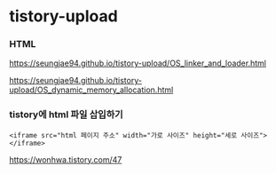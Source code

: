 # tistory-upload

### HTML

https://seungjae94.github.io/tistory-upload/OS_linker_and_loader.html

https://seungjae94.github.io/tistory-upload/OS_dynamic_memory_allocation.html

### tistory에 html 파일 삽입하기

`<iframe src="html 페이지 주소" width="가로 사이즈" height="세로 사이즈"></iframe>`

https://wonhwa.tistory.com/47
